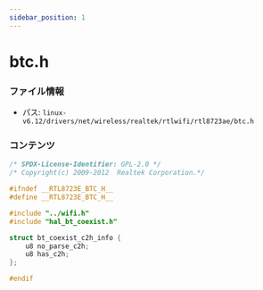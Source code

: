 ```yaml
---
sidebar_position: 1
---
```

# btc.h

### ファイル情報

- パス: `linux-v6.12/drivers/net/wireless/realtek/rtlwifi/rtl8723ae/btc.h`

### コンテンツ

```h
/* SPDX-License-Identifier: GPL-2.0 */
/* Copyright(c) 2009-2012  Realtek Corporation.*/

#ifndef __RTL8723E_BTC_H__
#define __RTL8723E_BTC_H__

#include "../wifi.h"
#include "hal_bt_coexist.h"

struct bt_coexist_c2h_info {
	u8 no_parse_c2h;
	u8 has_c2h;
};

#endif

```
